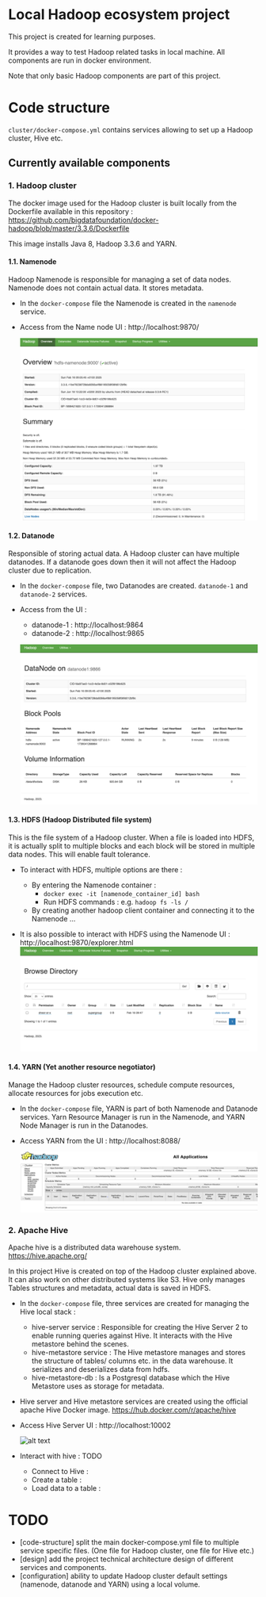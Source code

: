 # Local Hadoop ecosystem project

This project is created for learning purposes. 

It provides a way to test Hadoop related tasks in local machine. All components are run in docker environment.

Note that only basic Hadoop components are part of this project.

# Code structure

`cluster/docker-compose.yml` contains services allowing to set up a Hadoop cluster, Hive etc.


## Currently available components

### 1. Hadoop cluster

The docker image used for the Hadoop cluster is built locally from the Dockerfile available in this repository : https://github.com/bigdatafoundation/docker-hadoop/blob/master/3.3.6/Dockerfile

This image installs Java 8, Hadoop 3.3.6 and YARN.

#### 1.1. Namenode


Hadoop Namenode is responsible for managing a set of data nodes. Namenode does not contain actual data. It stores metadata.

* In the `docker-compose` file the Namenode is created in the `namenode` service.
* Access from the Name node UI : http://localhost:9870/

    ![Alt text](doc/namenode-ui.png)


#### 1.2. Datanode

Responsible of storing actual data. A Hadoop cluster can have multiple datanodes. If a datanode goes down then it will not affect the Hadoop cluster due to replication.

* In the `docker-compose` file, two Datanodes are created. `datanode-1` and `datanode-2` services.
* Access from the UI : 
    * datanode-1 : http://localhost:9864
    * datanode-2 : http://localhost:9865

    ![Alt text](doc/datanode-ui.png)


#### 1.3. HDFS (Hadoop Distributed file system)

This is the file system of a Hadoop cluster. When a file is loaded into HDFS, it is actually split to multiple blocks and each block will be stored in multiple data nodes.
This will enable fault tolerance.

* To interact with HDFS, multiple options are there : 
    * By entering the Namenode container :
        * `docker exec -it [namenode_container_id] bash`
        * Run HDFS commands : e.g. `hadoop fs -ls /`
    * By creating another hadoop client container and connecting it to the Namenode ...

* It is also possible to interact with HDFS using the Namenode UI : http://localhost:9870/explorer.html
    ![alt text](doc/hdfs-exporer-ui.png)

#### 1.4. YARN (Yet another resource negotiator)

Manage the Hadoop cluster resources, schedule compute resources, allocate resources for jobs execution etc. 

* In the `docker-compose` file, YARN is part of both Namenode and Datanode services. Yarn Resource Manager is run in the Namenode, and YARN Node Manager is run in the Datanodes.
* Access YARN from the UI : http://localhost:8088/

    ![Alt text](doc/yarn-ui.png)

### 2. Apache Hive
Apache hive is a distributed data warehouse system. https://hive.apache.org/

In this project Hive is created on top of the Hadoop cluster explained above. It can also work on other distributed systems like S3.
Hive only manages Tables structures and metadata, actual data is saved in HDFS. 

* In the `docker-compose` file, three services are created for managing the Hive local stack : 
    * hive-server service : Responsible for creating the Hive Server 2 to enable running queries against Hive. It interacts with the Hive metastore behind the scenes.
    * hive-metastore service : The Hive metastore manages and stores the structure of tables/ columns etc. in the data warehouse. It serializes and deserializes data from hdfs.
    * hive-metastore-db : Is a Postgresql database which the Hive Metastore uses as storage for metadata.

* Hive server and Hive metastore services are created using the official apache Hive Docker image. https://hub.docker.com/r/apache/hive

* Access Hive Server UI : http://localhost:10002

    ![alt text](image.png)

* Interact with hive : TODO
    * Connect to Hive : 
    * Create a table : 
    * Load data to a table : 

# TODO

* [code-structure] split the main docker-compose.yml file to multiple service specific files. (One file for Hadoop cluster, one file for Hive etc.)
* [design] add the project technical architecture design of different services and components.
* [configuration] ability to update Hadoop cluster default settings (namenode, datanode and YARN) using a local volume.
 